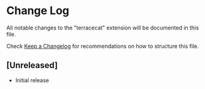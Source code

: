 # Change Log

All notable changes to the "terracecat" extension will be documented in this file.

Check [Keep a Changelog](http://keepachangelog.com/) for recommendations on how to structure this file.

## [Unreleased]

- Initial release
